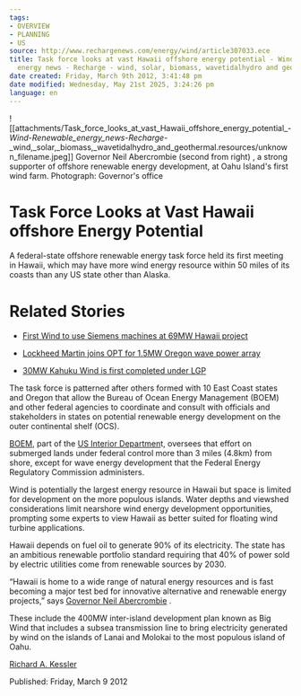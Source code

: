 ```yaml
---
tags:
- OVERVIEW
- PLANNING
- US
source: http://www.rechargenews.com/energy/wind/article307033.ece
title: Task force looks at vast Hawaii offshore energy potential - Wind - Renewable
  energy news - Recharge - wind, solar, biomass, wavetidalhydro and geothermal
date created: Friday, March 9th 2012, 3:41:48 pm
date modified: Wednesday, May 21st 2025, 3:24:26 pm
language: en
---
```


![[attachments/Task_force_looks_at_vast_Hawaii_offshore_energy_potential_-_Wind_-_Renewable_energy_news_-_Recharge_-_wind,_solar,_biomass,_wavetidalhydro_and_geothermal.resources/unknown_filename.jpeg]] Governor Neil Abercrombie (second from right) , a strong supporter of offshore renewable energy development, at Oahu Island's first wind farm. Photograph: Governor's office

# Task Force Looks at Vast Hawaii offshore Energy Potential

A federal-state offshore renewable energy task force held its first meeting in Hawaii, which may have more wind energy resource within 50 miles of its coasts than any US state other than Alaska.

# Related Stories

* [First Wind to use Siemens machines at 69MW Hawaii project](http://www.rechargenews.com/energy/wind/article284365.ece)

* [Lockheed Martin joins OPT for 1.5MW Oregon wave power array](http://www.rechargenews.com/energy/wave_tidal_hydro/article277885.ece)
* [30MW Kahuku Wind is first completed under LGP](http://www.rechargenews.com/energy/wind/article249958.ece)

The task force is patterned after others formed with 10 East Coast states and Oregon that allow the Bureau of Ocean Energy Management (BOEM) and other federal agencies to coordinate and consult with officials and stakeholders in states on potential renewable energy development on the outer continental shelf (OCS).

[BOEM](http://www.boem.gov/), part of the [US Interior Departmen](http://www.doi.gov/)t, oversees that effort on submerged lands under federal control more than 3 miles (4.8km) from shore, except for wave energy development that the Federal Energy Regulatory Commission administers.

Wind is potentially the largest energy resource in Hawaii but space is limited for development on the more populous islands. Water depths and viewshed considerations limit nearshore wind energy development opportunities, prompting some experts to view Hawaii as better suited for floating wind turbine applications.

Hawaii depends on fuel oil to generate 90% of its electricity. The state has an ambitious renewable portfolio standard requiring that 40% of power sold by electric utilities come from renewable sources by 2030.

“Hawaii is home to a wide range of natural energy resources and is fast becoming a major test bed for innovative alternative and renewable energy projects,” says [Governor Neil Abercrombie](http://www.hawaii.gov/) .

These include the 400MW inter-island development plan known as Big Wind that includes a subsea transmission line to bring electricity generated by wind on the islands of Lanai and Molokai to the most populous island of Oahu.

[Richard A. Kessler](https://mail.google.com/mail/?view=cm&fs=1&tf=1&to=richard.kessler@rechargenews.com&cc=editorial@rechargenews.com&su=Comment%20on%20online%20article&body=http://www.rechargenews.com/energy/wind/article307033.ece)

Published: Friday, March 9 2012
